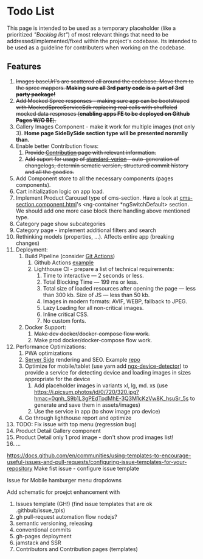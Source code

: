 # Todo List

This page is intended to be used as a temporary placeholder (like a prioritized *"Backlog list"*) of most relevant things that need to be addressed/implemented/fixed within the project's codebase. Its intended to be used as a guideline for contributers when working on the codebase.

## Features

1. ~~Images baseUrl's are scattered all around the codebase. Move them to the spree mappers. **Making sure all 3rd party code is a part of 3rd party package!**~~
2. ~~Add Mocked Spree responses - making sure app can be bootstraped with MockedSpreeServiceSdk replacing real calls with shuffeled mocked data respnoses (**enabling apps FE to be deployed on Github Pages W/O BE**).~~
3. Gallery Images Component - make it work for multiple images (not only 3). **Home page SideBySide section type will be presented noramlly than.**
4. Enable better Contribution flows:
   1. ~~Provide [Contribution](./Contribution.md) page with relevant information.~~
   2. ~~Add suport for usage of [standard-verion](https://github.com/conventional-changelog/standard-version) -  auto-generation of changelogs, determin sematic version, structured commit history and all the goodies.~~
5. Add Component store to all the necessary components (pages components).
6. Cart initialization logic on app load.
7. Implement Product Carousel type of cms-section. Have a look at [cms-section.component.html](libs/shared/ui/cms/src/lib/components/sections/cms-section/cms-section.component.html)'s <ng-container *ngSwitchDefault> section. We should add one more case block there handling above mentioned type.
8. Category page show subcategories
9. Category page - implement additional filters and search
10. Rethinking models (properties, ...). Affects entire app (breaking changes)
11. Deployment:
    1. Build Pipeline (consider [Git Actions](https://github.com/features/actions))
       1. Github Actions [example](https://github.com/fs/flatstack-warsaw/blob/b7c0428bf0e36065affe17b7b375f31ebc63da81/.github/workflows/ci.yml)
       2. Lighthouse CI - prepare a list of technical requirements:
          1. Time to interactive — 2 seconds or less.
          2. Total Blocking Time — 199 ms or less.
          3. Total size of loaded resources after opening the page — less than 300 kb. Size of JS — less than 50 kb.
          4. Images in modern formats: AVIF, WEBP, fallback to JPEG.
          5. Lazy Loading for all non-critical images.
          6. Inline critical CSS.
          7. No custom fonts.
    2. Docker Support:
       1. ~~Make dev docker/docker-compose flow work.~~
       2. Make prod docker/docker-compose flow work.
12. Performance Optimizations:
    1. PWA optimizations
    2. [Server Side](https://angular.io/guide/universal) rendering and SEO. Example [repo](https://github.com/mgechev/hybrid-rendering)
    3. Optimize for mobile/tablet (use yarn add [ngx-device-detector](https://koderlabs.github.io/ngx-device-detector/)) to provide a service for detecting device and loading images in sizes appropriate for the device
       1. Add placeholder images in variants xl, lg, md. xs (use https://i.picsum.photos/id/0/720/320.jpg?hmac=0qnh_S9b1L3gPEdTpdMhE-3Q3M1cKzVw8K_hsuSr_5s to generate and save them in assets/images)
       2. Use the service in app (to show image pro device)
    4. Go through lighthouse report and optimize
13. TODO: Fix issue with top menu (regression bug)
14. Product Detail Gallery component
15. Product Detail only 1 prod image - don't show prod images list!
16. ...

https://docs.github.com/en/communities/using-templates-to-encourage-useful-issues-and-pull-requests/configuring-issue-templates-for-your-repository Make fist issue - configure issue template 

Issue for Mobile hamburger menu dropdowns

Add schematic for proejct enhancement with
   1. Issues template (GH!) (find issue templates that are ok .githbub/issue_tpls)
   2. gh pull-request automation flow nodejs?
   3. semantic versioning, releasing
   4. conventional commits
   5. gh-pages deployment
   6. jamstack and SSR
   7. Contributors and Contribution pages (templates)
   